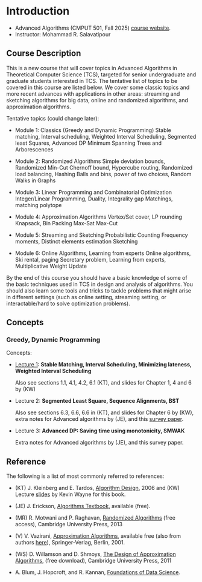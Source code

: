 # Introduction 

- Advanced Algorithms (CMPUT 501, Fall 2025) [course website](https://webdocs.cs.ualberta.ca/~mreza/courses/AdvancedF25/index.html). 
- Instructor: Mohammad R. Salavatipour

## Course Description

This is a new course that will cover topics in Advanced Algorithms in Theoretical Computer Science (TCS),  targeted for senior undergraduate and graduate students interested in TCS.  The tentative list of topics to be covered in this course are listed below. We cover some classic topics and more recent advances with applications in other areas: streaming and sketching algorithms for big data, online and randomized algorithms, and approximation algorithms.

Tentative topics (could change later):

- Module 1: Classics (Greedy and Dynamic Programming)
    Stable matching, Interval scheduling,
    Weighted Interval Scheduling, Segmented least Squares,
    Advanced DP
    Minimum Spanning Trees and Arborescences

- Module 2: Randomized Algorithms
    Simple deviation bounds, Randomized Min-Cut
    Chernoff bound, Hypercube routing,
    Randomized load balancing, Hashing
    Balls and bins, power of two choices,
    Random Walks in Graphs

- Module 3: Linear Programming and Combinatorial Optimization
    Integer/Linear Programming, Duality, Integrality gap
    Matchings, matching polytope

- Module 4: Approximation Algorithms
    Vertex/Set cover, LP rounding
    Knapsack, Bin Packing
    Max-Sat
    Max-Cut

- Module 5: Streaming and Sketching
    Probabilistic Counting
    Frequency moments, Distinct elements estimation
    Sketching

- Module 6: Online Algorithms, Learning from experts
    Online algorithms, Ski rental, paging
    Secretary problem,
    Learning from experts, Multiplicative Weight Update

By the end of this course you should have a basic knowledge of some of the basic techniques used in TCS in design and analysis of algorithms.
You should also learn some tools and tricks to tackle problems that might arise in different settings (such as online setting, streaming setting, or interactable/hard to solve optimization problems).

## Concepts

### Greedy, Dynamic Programming

Concepts: 

- [Lecture 1](lecture1.md/#lecture-1): **Stable Matching, Interval Scheduling, Minimizing lateness, Weighted Interval Scheduling**

    Also see sections 1.1, 4.1, 4.2, 6.1 (KT), and slides for Chapter 1, 4 and 6 by (KW)

- Lecture 2: **Segmented Least Square, Sequence Alignments, BST**

    Also see sections 6.3, 6.6, 6.6 in (KT), and slides for Chapter 6 by (KW), extra notes for Advanced algorithms by (JE), and this [survey paper](https://link.springer.com/content/pdf/10.1007/978-1-4419-7997-1_28.pdf).

- Lecture 3: **Advanced DP: Saving time using monotonicity, SMWAK**

    Extra notes for Advanced algorithms by (JE), and this survey paper.


## Reference

The following is a list of most commonly referred to references:

- (KT) J. Kleinberg and E. Tardos, [Algorithm Design](https://www.pearson.com/en-us/subject-catalog/p/algorithm-design/P200000003259?view=educator), 2006 and (KW) Lecture [slides](https://www.cs.princeton.edu/%7Ewayne/kleinberg-tardos/) by Kevin Wayne for this book.

- (JE) J. Erickson, [Algorithms Textbook](http://jeffe.cs.illinois.edu/teaching/algorithms), available (free).

- (MR) R. Motwani and P. Raghavan, [Randomized Algorithms](https://www.cambridge.org/core/books/randomized-algorithms/6A3E5CD760B0DDBA3794A100EE2843E8) (free access), Cambridge University Press, 2013

- (V) V. Vazirani, [Approximation Algorithms](https://link.springer.com/book/10.1007/978-3-662-04565-7), available free (also from authors [here](https://www.google.com/url?sa=t&source=web&rct=j&opi=89978449&url=https://www.ics.uci.edu/%7Evazirani/book.pdf&ved=2ahUKEwj--9P-tNONAxVODjQIHRjFC4sQFnoECEEQAQ&usg=AOvVaw2QDmPRht5aCEGZZgMFSwNt)), Springer-Verlag, Berlin, 2001.

- (WS) D. Willamson and D. Shmoys, [The Design of Approximation Algorithms](http://www.designofapproxalgs.com/), (free download), Cambridge University Press, 2011

- A. Blum, J. Hopcroft, and R. Kannan, [Foundations of Data Science](https://www.cs.cornell.edu/jeh/book.pdf).